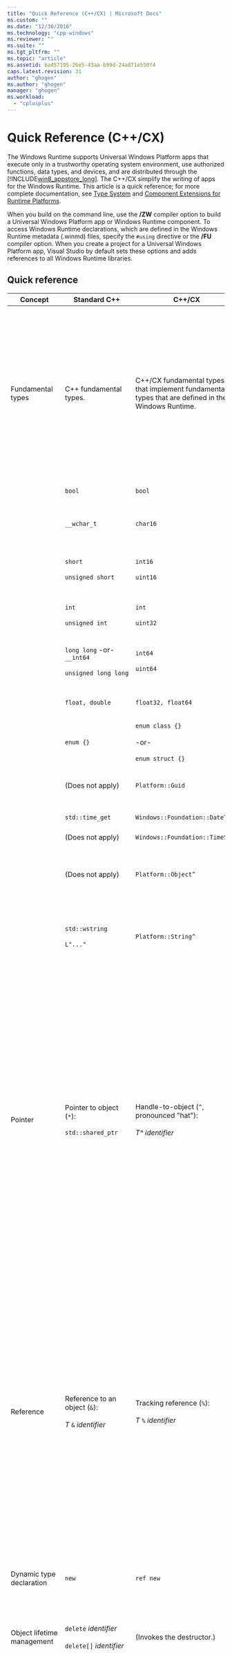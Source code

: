 ```yaml
---
title: "Quick Reference (C++/CX) | Microsoft Docs"
ms.custom: ""
ms.date: "12/30/2016"
ms.technology: "cpp-windows"
ms.reviewer: ""
ms.suite: ""
ms.tgt_pltfrm: ""
ms.topic: "article"
ms.assetid: ba457195-26e5-43aa-b99d-24a871e550f4
caps.latest.revision: 31
author: "ghogen"
ms.author: "ghogen"
manager: "ghogen"
ms.workload: 
  - "cplusplus"
---
```

# Quick Reference (C++/CX)
The Windows Runtime supports Universal Windows Platform apps that execute only in a trustworthy operating system environment, use authorized functions, data types, and devices, and are distributed through the [!INCLUDE[win8_appstore_long](../cppcx/includes/win8-appstore-long-md.md)]. The C++/CX simplify the writing of apps for the Windows Runtime. This article is a quick reference; for more complete documentation, see [Type System](../cppcx/type-system-c-cx.md) and [Component Extensions for Runtime Platforms](http://go.microsoft.com/fwlink/?LinkId=228720).  
  
 When you build on the command line, use the **/ZW** compiler option to build a Universal Windows Platform app or Windows Runtime component. To access Windows Runtime declarations, which are defined in the Windows Runtime metadata (.winmd) files, specify the `#using` directive or the **/FU** compiler option. When you create a project for a Universal Windows Platform app, Visual Studio by default sets these options and adds references to all Windows Runtime libraries.  
  
## Quick reference  
  
|Concept|Standard C++|C++/CX|Remarks|  
|-------------|--------------------|------------------------------------------------------------------|-------------|  
|Fundamental types|C++ fundamental types.|C++/CX fundamental types that implement fundamental types that are defined in the Windows Runtime.|The `default` namespace contains C++/CX built-in, fundamental types. The compiler implicitly maps C++/CX fundamental types to standard C++ types.<br /><br /> The `Platform` family of namespaces contains types that implement fundamental Windows Runtime types.|  
||`bool`|`bool`|An 8-bit Boolean value.|  
||`__wchar_t`|`char16`|A 16-bit nonnumeric value that represents a Unicode (UTF-16) code point.|  
||`short`<br /><br /> `unsigned short`|`int16`<br /><br /> `uint16`|A 16-bit signed integer.<br /><br /> A 16-bit unsigned integer.|  
||`int`<br /><br /> `unsigned int`|`int`<br /><br /> `uint32`|A 32-bit signed integer.<br /><br /> A 32-bit unsigned integer.|  
||`long long` -or- `__int64`<br /><br /> `unsigned long long`|`int64`<br /><br /> `uint64`|A 64-bit signed integer.<br /><br /> A 64-bit unsigned integer.|  
||`float, double`|`float32, float64`|A 32-bit or 64-bit IEEE 754 floating-point number.|  
||`enum {}`|`enum class {}`<br /><br /> -or-<br /><br /> `enum struct {}`|A 32-bit enumeration.|  
||(Does not apply)|`Platform::Guid`|A 128-bit nonnumeric value (a GUID) in the `Platform` namespace.|  
||`std::time_get`|`Windows::Foundation::DateTime`|A date-time structure.|  
||(Does not apply)|`Windows::Foundation::TimeSpan`|A timespan structure.|  
||(Does not apply)|`Platform::Object^`|The reference-counted base object in the C++ view of the Windows Runtime type system.|  
||`std::wstring`<br /><br /> `L"..."`|`Platform::String^`|`Platform::String^` is  a reference-counted, immutable, sequence of Unicode characters that represent text.|  
|Pointer|Pointer to object (`*`):<br /><br /> `std::shared_ptr`|Handle-to-object (`^`, pronounced "hat"):<br /><br /> *T^ identifier*|All Windows Runtime classes are declared by using the handle-to-object modifier. Members of the object are accessed by using the arrow (`->`) class-member-access operator.<br /><br /> The hat modifier means "pointer to a Windows Runtime object that is automatically reference counted." More precisely, handle-to-object declares that the compiler should insert code to automatically manage the object's reference count, and delete the object if the reference count goes to zero.|  
|Reference|Reference to an object (`&`):<br /><br /> *T* `&` *identifier*|Tracking reference (`%`):<br /><br /> *T* `%` *identifier*|Only Windows Runtime types can be declared by using the tracking reference modifier. Members of the object are accessed by using the dot (`.`) class-member-access operator.<br /><br /> The tracking reference means "a reference to a Windows Runtime object that is automatically reference counted." More precisely, a tracking reference declares that the compiler should insert code to automatically manage the object's reference count, and delete the object if the reference count goes to zero.|  
|Dynamic type declaration|`new`|`ref new`|Allocates a Windows Runtime object and then returns a handle to that object.|  
|Object lifetime management|`delete` *identifier*<br /><br /> `delete[]`  *identifier*|(Invokes the destructor.)|Lifetime is determined by reference counting. A call to delete invokes the destructor but itself does not free memory.|  
|Array declaration|*T  identifier* `[]`<br /><br /> `std::array` *identifier*|`Array<` *T* `^>^` *identifier* `(` *size* `)`<br /><br /> -or-<br /><br /> `WriteOnlyArray<` *T* `^>`  *identifier* `(` *size* `)`|Declares a one-dimensional modifiable or write-only array of type T^. The array itself is also a reference-counted object that must be declared by using the handle-to-object modifier.<br /><br /> (Array declarations use a template header class that is in the `Platform` namespace.)|  
|Class declaration|`class`  *identifier* `{}`<br /><br /> `struct` *identifier* `{}`|`ref class` *identifier* `{}`<br /><br /> `ref struct` *identifier* `{}`|Declares a runtime class that has default private accessibility.<br /><br /> Declares a runtime class that has default public accessibility.|  
|Structure declaration|`struct` *identifier* `{}`<br /><br /> (that is, a Plain Old Data structure (POD))|`value class` *identifier* `{}`<br /><br /> `value struct` *identifier* `{}`|Declares a POD struct that has default private accessibility.<br /><br /> A value class can be represented in Windows metadata, but a standard C++ class cannot be.<br /><br /> Declares a POD struct that has default public accessibility.<br /><br /> A value struct can be represented in Windows metadata, but a standard C++ struct cannot be.|  
|Interface declaration|abstract class that contains only pure virtual functions.|`interface class` *identifier* `{}`<br /><br /> `interface struct` *identifier* `{}`|Declares an interface that has default private accessibility.<br /><br /> Declares an interface that has default public accessibility.|  
|Delegate|`std::function`|`public delegate` *return-type* *delegate-type-identifier* `(` *[ parameters ]* `);`|Declares an object that can be invoked like a function call.|  
|Event|(Does not apply)|`event` *delegate-type-identifier* *event-identifier* `;`<br /><br /> *delegate-type-identifier* *delegate-identifier* = `ref new`*delegate-type-identifier*`( this`*[, parameters]*`);`<br /><br /> *event-identifier* `+=` *delegate-identifier* `;`<br /><br /> -or-<br /><br /> `EventRegistrationToken` *token-identifier* = *obj*`.`*event-identifier*`+=`*delegate-identifier*`;`<br /><br /> -or-<br /><br /> `auto` *token-identifier* = *obj*. *event-identifier*`::add(`*delegate-identifier*`);`<br /><br /> *obj* `.` *event-identifier* `-=` *token-identifier* `;`<br /><br /> -or-<br /><br /> *obj* `.` *event-identifier* `::remove(` *token-identifier* `);`|Declares an event object, which stores a collection of event handlers (delegates) that are called when an event occurs.<br /><br /> Creates an event handler.<br /><br /> Adds an event handler.<br /><br /> Adding an event handler returns an event token (*token-identifier*). If you intend to explicitly remove the event handler, you must save the event token for later use.<br /><br /> Removes an event handler.<br /><br /> To remove an event handler, you must specify the event token that you saved when the event handler was added.|  
|Property|(Does not apply)|`property` *T* *identifier*;<br /><br /> `property` *T* *identifier* `[` *index* `];`<br /><br /> `property` *T* `default[` *index* `];`|Declares that a class or object member function is accessed by using the same syntax that's used to access a data member or indexed array element.<br /><br /> Declares a property on a class or object member function.<br /><br /> Declares an indexed property on an object member function.<br /><br /> Declares an indexed property on a class member function.|  
|Parameterized types|templates|`generic <typename` *T* `> interface class` *identifier* `{}`<br /><br /> `generic <typename` *T* `> delegate` *[return-type]* *delegate-identifier* `() {}`|Declares a parameterized interface class.<br /><br /> Declares a parameterized delegate.|  
|Nullable value types|`boost::optional<T>`|[Platform::IBox \<T>](../cppcx/platform-ibox-interface.md)|Enables variables of scalar types and value structs to have a value of `nullptr`.|  
  
## See Also  
 [Visual C++ Language Reference](../cppcx/visual-c-language-reference-c-cx.md)